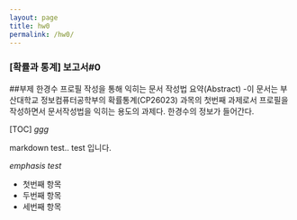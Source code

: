 ```yaml
---
layout: page
title: hw0
permalink: /hw0/
---
```


### [확률과 통계] 보고서#0

##부제 한경수 프로필 작성을 통해 익히는 문서 작성법
요약(Abstract)
-이 문서는 부산대학교 정보컴퓨터공학부의 확률통계(CP26023) 과목의 첫번째 과제로서 프로필을 작성하면서 문서작성법을 익히는 용도의 과제다. 한경수의 정보가 들어간다. 

[TOC]
 _ggg_

markdown test..
test 입니다.

*emphasis test*

- 첫번째 항목
- 두번째 항목
- 세번째 항목
